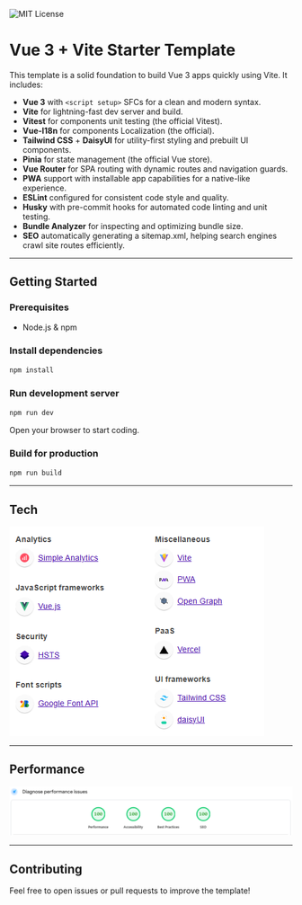 ![MIT License](https://img.shields.io/badge/license-MIT-green.svg)

# Vue 3 + Vite Starter Template

This template is a solid foundation to build Vue 3 apps quickly using Vite. It includes:

* **Vue 3** with `<script setup>` SFCs for a clean and modern syntax.
* **Vite** for lightning-fast dev server and build.
* **Vitest** for components unit testing (the official Vitest).
* **Vue-I18n** for components Localization (the official).
* **Tailwind CSS** + **DaisyUI** for utility-first styling and prebuilt UI components.
* **Pinia** for state management (the official Vue store).
* **Vue Router** for SPA routing with dynamic routes and navigation guards.
* **PWA** support with installable app capabilities for a native-like experience.
* **ESLint** configured for consistent code style and quality.
* **Husky** with pre-commit hooks for automated code linting and unit testing.
* **Bundle Analyzer** for inspecting and optimizing bundle size.
* **SEO** automatically generating a sitemap.xml, helping search engines crawl site routes efficiently.

---

## Getting Started

### Prerequisites

* Node.js & npm

### Install dependencies

```bash
npm install
```

### Run development server

```bash
npm run dev
```

Open your browser to start coding.

### Build for production

```bash
npm run build
```

---

## Tech
![](./tech.png)

---

## Performance
![](./diagnose.png)

---

## Contributing
Feel free to open issues or pull requests to improve the template!
